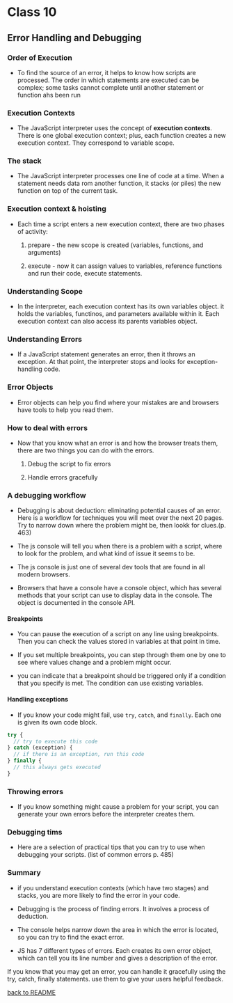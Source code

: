 # Class 10

## Error Handling and Debugging

### Order of Execution

- To find the source of an error, it helps to know how scripts are processed. The order in which statements are executed can be complex; some tasks cannot complete until another statement or function ahs been run

### Execution Contexts

- The JavaScript interpreter uses the concept of __execution contexts__. There is one global execution context; plus, each function creates a new execution context. They correspond to variable scope.

### The stack

- The JavaScript interpreter processes one line of code at a time. When a statement needs data rom another function, it stacks (or piles) the new function on top of the current task.

### Execution context & hoisting

- Each time a script enters a new execution context, there are two phases of activity:

  1. prepare - the new scope is created (variables, functions, and arguments)

  1. execute - now it can assign values to variables, reference functions and run their code, execute statements.

### Understanding Scope

- In the interpreter, each execution context has its own variables object. it holds the variables, functinos, and parameters available within it. Each execution context can also access its parents variables object.

### Understanding Errors

- If a JavaScript statement generates an error, then it throws an exception. At that point, the interpreter stops and looks for exception-handling code.

### Error Objects

- Error objects can help you find where your mistakes are and browsers have tools to help you read them.

### How to deal with errors

- Now that you know what an error is and how the browser treats them, there are two things you can do with the errors.

  1. Debug the script to fix errors

  1. Handle errors gracefully

### A debugging workflow

- Debugging is about deduction: eliminating potential causes of an error. Here is a workflow for techniques you will meet over the next 20 pages. Try to narrow down where the problem might be, then lookk for clues.(p. 463)

- The js console will tell you when there is a problem with a script, where to look for the problem, and what kind of issue it seems to be.

- The js console is just one of several dev tools that are found in all modern browsers.

- Browsers that have a console have a console object, which has several methods that your script can use to display data in the console. The object is documented in the console API.

#### Breakpoints

- You can pause the execution of a script on any line using breakpoints. Then you can check the values stored in variables at that point in time.

- If you set multiple breakpoints, you can step through them one by one to see where values change and a problem might occur.

- you can indicate that a breakpoint should be triggered only if a condition that you specify is met. The condition can use existing variables.

#### Handling exceptions

- If you know your code might fail, use `try`, `catch`, and `finally`. Each one is given its own code block.

```javascript
try {
  // try to execute this code
} catch (exception) {
  // if there is an exception, run this code
} finally {
  // this always gets executed
}
```

### Throwing errors

- If you know something might cause a problem for your script, you can generate your own errors before the interpreter creates them.

### Debugging tims

- Here are a selection of practical tips that you can try to use when debugging your scripts. (list of common errors p. 485)

### Summary

- if you understand execution contexts (which have two stages) and stacks, you are more likely to find the error in your code.

- Debugging is the process of finding errors. It involves a process of deduction.

- The console helps narrow down the area in which the error is located, so you can try to find the exact error.

- JS has 7 different types of errors. Each creates its own error object, which can tell you its line number and gives a description of the error.

If you know that you may get an error, you can handle it gracefully using the try, catch, finally statements. use them to give your users helpful feedback.

[back to README](../README.md)
